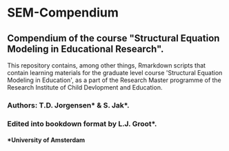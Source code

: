 # SEM-Compendium
## Compendium of the course "Structural Equation Modeling in Educational Research".

This repository contains, among other things, Rmarkdown scripts that contain learning materials for the graduate level course 'Structural Equation Modeling in Education', as a part of the Research Master programme of the Research Institute of Child Devlopment and Education.

### Authors: T.D. Jorgensen* & S. Jak*.

### Edited into bookdown format by L.J. Groot*.

#### *University of Amsterdam
